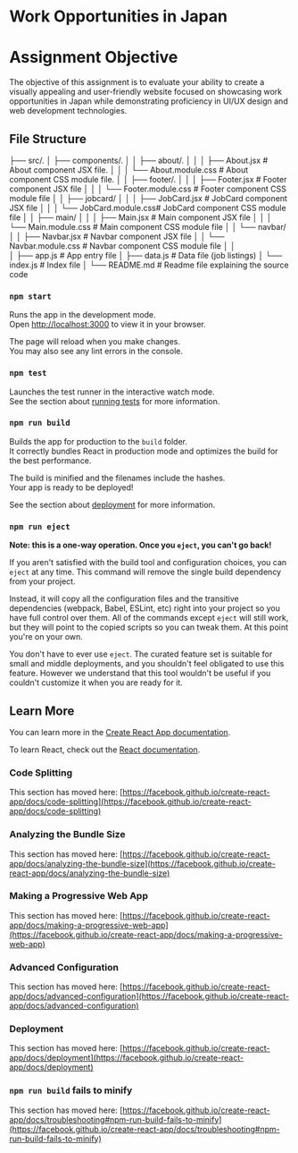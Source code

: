 # Work Opportunities in Japan

# Assignment Objective

The objective of this assignment is to evaluate your ability to create a visually appealing and
user-friendly website focused on showcasing work opportunities in Japan while
demonstrating proficiency in UI/UX design and web development technologies.

## File Structure

├── src/.
│   ├── components/.
│   │   ├── about/.
│   │   │   ├── About.jsx         # About component JSX file.
│   │   │   └── About.module.css  # About component CSS module file.
│   │   ├── footer/.
│   │   │   ├── Footer.jsx        # Footer component JSX file
│   │   │   └── Footer.module.css # Footer component CSS module file
│   │   ├── jobcard/
│   │   │   ├── JobCard.jsx       # JobCard component JSX file
│   │   │   └── JobCard.module.css# JobCard component CSS module file
│   │   ├── main/
│   │   │   ├── Main.jsx          # Main component JSX file
│   │   │   └── Main.module.css   # Main component CSS module file
│   │   └── navbar/
│   │       ├── Navbar.jsx        # Navbar component JSX file
│   │       └── Navbar.module.css # Navbar component CSS module file
│   │   
│   ├── app.js                    # App entry file
│   ├── data.js                   # Data file (job listings)
│   └── index.js                  # Index file
│
└── README.md                     # Readme file explaining the source code



### `npm start`

Runs the app in the development mode.\
Open [http://localhost:3000](http://localhost:3000) to view it in your browser.

The page will reload when you make changes.\
You may also see any lint errors in the console.

### `npm test`

Launches the test runner in the interactive watch mode.\
See the section about [running tests](https://facebook.github.io/create-react-app/docs/running-tests) for more information.

### `npm run build`

Builds the app for production to the `build` folder.\
It correctly bundles React in production mode and optimizes the build for the best performance.

The build is minified and the filenames include the hashes.\
Your app is ready to be deployed!

See the section about [deployment](https://facebook.github.io/create-react-app/docs/deployment) for more information.

### `npm run eject`

**Note: this is a one-way operation. Once you `eject`, you can't go back!**

If you aren't satisfied with the build tool and configuration choices, you can `eject` at any time. This command will remove the single build dependency from your project.

Instead, it will copy all the configuration files and the transitive dependencies (webpack, Babel, ESLint, etc) right into your project so you have full control over them. All of the commands except `eject` will still work, but they will point to the copied scripts so you can tweak them. At this point you're on your own.

You don't have to ever use `eject`. The curated feature set is suitable for small and middle deployments, and you shouldn't feel obligated to use this feature. However we understand that this tool wouldn't be useful if you couldn't customize it when you are ready for it.

## Learn More

You can learn more in the [Create React App documentation](https://facebook.github.io/create-react-app/docs/getting-started).

To learn React, check out the [React documentation](https://reactjs.org/).

### Code Splitting

This section has moved here: [https://facebook.github.io/create-react-app/docs/code-splitting](https://facebook.github.io/create-react-app/docs/code-splitting)

### Analyzing the Bundle Size

This section has moved here: [https://facebook.github.io/create-react-app/docs/analyzing-the-bundle-size](https://facebook.github.io/create-react-app/docs/analyzing-the-bundle-size)

### Making a Progressive Web App

This section has moved here: [https://facebook.github.io/create-react-app/docs/making-a-progressive-web-app](https://facebook.github.io/create-react-app/docs/making-a-progressive-web-app)

### Advanced Configuration

This section has moved here: [https://facebook.github.io/create-react-app/docs/advanced-configuration](https://facebook.github.io/create-react-app/docs/advanced-configuration)

### Deployment

This section has moved here: [https://facebook.github.io/create-react-app/docs/deployment](https://facebook.github.io/create-react-app/docs/deployment)

### `npm run build` fails to minify

This section has moved here: [https://facebook.github.io/create-react-app/docs/troubleshooting#npm-run-build-fails-to-minify](https://facebook.github.io/create-react-app/docs/troubleshooting#npm-run-build-fails-to-minify)
